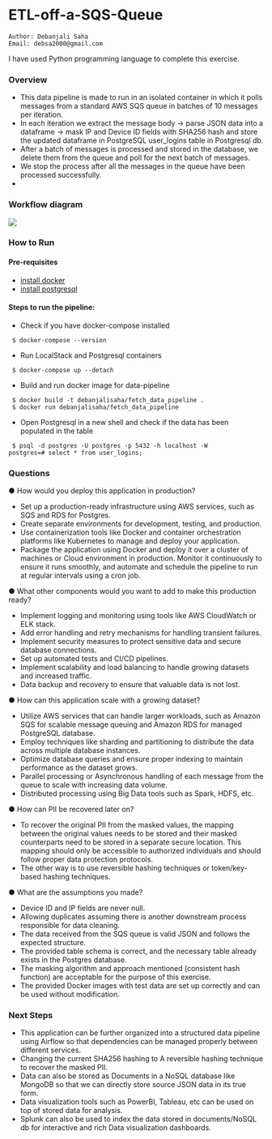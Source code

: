 # ETL-off-a-SQS-Queue

```
Author: Debanjali Saha
Email: debsa2000@gmail.com
```
I have used Python programming language to complete this exercise.


### Overview

* This data pipeline is made to run in an isolated container in which it polls messages from a standard AWS SQS queue in batches of 10 messages per iteration.
* In each iteration we extract the message body -> parse JSON data into a dataframe -> mask IP and Device ID fields with SHA256 hash and store the updated dataframe in PostgreSQL user_logins table in Postgresql db.
* After a batch of messages is processed and stored in the database, we delete them from the queue and poll for the next batch of messages.
* We stop the process after all the messages in the queue have been processed successfully.
* 

### Workflow diagram

<img src="https://user-images.githubusercontent.com/32909781/216669908-9522ee92-8f24-476c-bc9d-938920c7972d.png">

### How to Run
#### Pre-requisites
* [install docker](https://docs.docker.com/get-docker/)
* [install postgresql](https://www.postgresql.org/download/)

#### Steps to run the pipeline:
* Check if you have docker-compose installed
```
 $ docker-compose --version
```

* Run LocalStack and Postgresql containers
```
 $ docker-compose up --detach
```

* Build and run docker image for data-pipeline
```
 $ docker build -t debanjalisaha/fetch_data_pipeline .
 $ docker run debanjalisaha/fetch_data_pipeline
```

* Open Postgresql in a new shell and check if the data has been populated in the table
```
 $ psql -d postgres -U postgres -p 5432 -h localhost -W
postgres=# select * from user_logins; 
```

### Questions

● How would you deploy this application in production?
- Set up a production-ready infrastructure using AWS services, such as SQS and RDS for Postgres.
- Create separate environments for development, testing, and production.
- Use containerization tools like Docker and container orchestration platforms like Kubernetes to manage and deploy your application.
- Package the application using Docker and deploy it over a cluster of machines or Cloud environment in production. Monitor it continuously to ensure it runs smoothly, and automate and schedule the pipeline to run at regular intervals using a cron job.

● What other components would you want to add to make this production ready?
- Implement logging and monitoring using tools like AWS CloudWatch or ELK stack.
- Add error handling and retry mechanisms for handling transient failures.
- Implement security measures to protect sensitive data and secure database connections.
- Set up automated tests and CI/CD pipelines.
- Implement scalability and load balancing to handle growing datasets and increased traffic.
- Data backup and recovery to ensure that valuable data is not lost.

● How can this application scale with a growing dataset?
- Utilize AWS services that can handle larger workloads, such as Amazon SQS for scalable message queuing and Amazon RDS for managed PostgreSQL database.
- Employ techniques like sharding and partitioning to distribute the data across multiple database instances.
- Optimize database queries and ensure proper indexing to maintain performance as the dataset grows.
- Parallel processing or Asynchronous handling of each message from the queue to scale with increasing data volume.
- Distributed processing using Big Data tools such as Spark, HDFS, etc. 

● How can PII be recovered later on?
- To recover the original PII from the masked values, the mapping between the original values needs to be stored and their masked counterparts need to be stored in a separate secure location. This mapping should only be accessible to authorized individuals and should follow proper data protection protocols.
- The other way is to use reversible hashing techniques or token/key-based hashing techniques.

● What are the assumptions you made?
- Device ID and IP fields are never null.
- Allowing duplicates assuming there is another downstream process responsible for data cleaning.
- The data received from the SQS queue is valid JSON and follows the expected structure.
- The provided table schema is correct, and the necessary table already exists in the Postgres database.
- The masking algorithm and approach mentioned (consistent hash function) are acceptable for the purpose of this exercise.
- The provided Docker images with test data are set up correctly and can be used without modification.


### Next Steps

* This application can be further organized into a structured data pipeline using Airflow so that dependencies can be managed properly between different services.
* Changing the current SHA256 hashing to A reversible hashing technique to recover the masked PII.
* Data can also be stored as Documents in a NoSQL database like MongoDB so that we can directly store source JSON data in its true form.
* Data visualization tools such as PowerBI, Tableau, etc can be used on top of stored data for analysis.
* Splunk can also be used to index the data stored in documents/NoSQL db for interactive and rich Data visualization dashboards.
